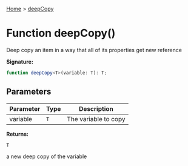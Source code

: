[Home](../index.md) &gt; [deepCopy](./deepcopy_1.md)

# Function deepCopy()

Deep copy an item in a way that all of its properties get new reference

<b>Signature:</b>

```typescript
function deepCopy<T>(variable: T): T;
```

## Parameters

|  Parameter | Type | Description |
|  --- | --- | --- |
|  variable | `T` | The variable to copy |

<b>Returns:</b>

`T`

a new deep copy of the variable

